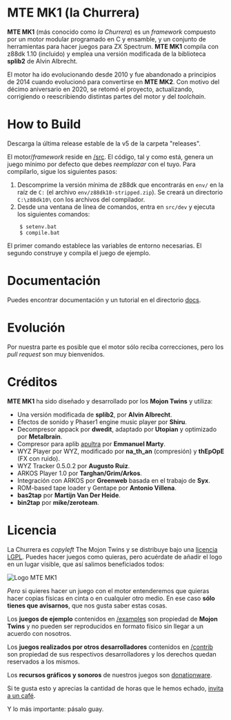 # MTE MK1 (la Churrera)

**MTE MK1** (más conocido como *la Churrera*) es un _framework_ compuesto por un motor modular programado en C y ensamble, y un conjunto de herramientas para hacer juegos para ZX Spectrum. **MTE MK1** compila con z88dk 1.10 (incluido) y emplea una versión modificada de la biblioteca **splib2** de Alvin Albrecht.

El motor ha ido evolucionando desde 2010 y fue abandonado a principios de 2014 cuando evolucionó para convertirse en **MTE MK2**. Con motivo del décimo aniversario en 2020, se retomó el proyecto, actualizando, corrigiendo o reescribiendo distintas partes del motor y del _toolchain_.

# How to Build

Descarga la última release estable de la v5 de la carpeta "releases".

El motor/_framework_ reside en [/src](./src). El código, tal y como está, genera un juego mínimo por defecto que debes *reemplazar* con el tuyo. Para compilarlo, sigue los siguientes pasos:

1. Descomprime la versión mínima de z88dk que encontrarás en `env/` en la raíz de `C:` (el archivo `env/z88dk10-stripped.zip`). Se creará un directorio `C:\z88dk10\` con los archivos del compilador.
2. Desde una ventana de línea de comandos, entra en `src/dev` y ejecuta los siguientes comandos:

```
	$ setenv.bat
	$ compile.bat
```

El primer comando establece las variables de entorno necesarias. El segundo construye y compila el juego de ejemplo.

# Documentación

Puedes encontrar documentación y un tutorial en el directorio [docs](./docs).

# Evolución

Por nuestra parte es posible que el motor sólo reciba correcciones, pero los _pull request_ son muy bienvenidos.

# Créditos

**MTE MK1** ha sido diseñado y desarrollado por los **Mojon Twins** y utiliza:

* Una versión modificada de **splib2**, por **Alvin Albrecht**.
* Efectos de sonido y Phaser1 engine music player por **Shiru**.
* Decompresor appack por **dwedit**, adaptado por **Utopian** y optimizado por **Metalbrain**.
* Compresor para aplib [apultra](https://github.com/emmanuel-marty/apultra) por **Emmanuel Marty**.
* WYZ Player por WYZ, modificado por **na_th_an** (compresión) y **thEpOpE** (FX con ruido).
* WYZ Tracker 0.5.0.2 por **Augusto Ruiz**.
* ARKOS Player 1.0 por **Targhan/Grim/Arkos**.
* Integración con ARKOS por **Greenweb** basada en el trabajo de **Syx**.
* ROM-based tape loader y Gentape por **Antonio Villena**.
* **bas2tap** por **Martijn Van Der Heide**.
* **bin2tap** por **mike/zeroteam**.

# Licencia

La Churrera es _copyleft_ The Mojon Twins y se distribuye bajo una [licencia LGPL](./LICENSE). Puedes hacer juegos como quieras, pero acuérdate de añadir el logo en un lugar visible, que así salimos beneficiados todos:

![Logo MTE MK1](https://github.com/mojontwins/MK1/blob/master/logo.png)

*Pero* si quieres hacer un juego con el motor entenderemos que quieras hacer copias físicas en cinta o en cualquier otro medio. En ese caso **sólo tienes que avisarnos**, que nos gusta saber estas cosas.

Los **juegos de ejemplo** contenidos en [/examples](./examples) son propiedad de **Mojon Twins** y no pueden ser reproducidos en formato físico sin llegar a un acuerdo con nosotros.

Los **juegos realizados por otros desarrolladores** contenidos en [/contrib](./contrib) son propiedad de sus respectivos desarrolladores y los derechos quedan reservados a los mismos.

Los **recursos gráficos y sonoros** de nuestros juegos son [donationware](https://en.wikipedia.org/wiki/Donationware).

Si te gusta esto y aprecias la cantidad de horas que le hemos echado, [invita a un café](https://ko-fi.com/I2I0JUJ9).

Y lo más importante: pásalo guay.
